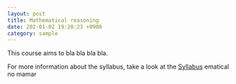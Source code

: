 ```yaml
---
layout: post
title: Mathematical reasoning
date: 202-01-02 19:20:23 +0900
category: sample
---
```


This course aims to bla bla bla bla.

For more information about the syllabus, take a look at the [Syllabus](https://spardog.github.io/_posts/Mathematical-Reasoning-Course-Syllabus.pdf)
ematical 
no mamar
